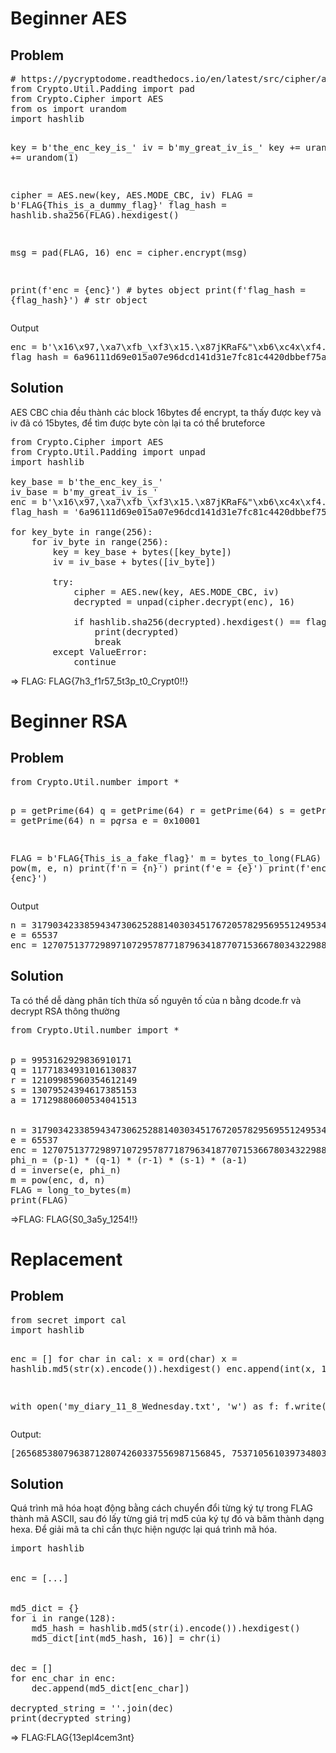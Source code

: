 <h1>
    Beginner AES
</h1>
<h2>
    Problem
</h2>
<pre>
# https://pycryptodome.readthedocs.io/en/latest/src/cipher/aes.html
from Crypto.Util.Padding import pad
from Crypto.Cipher import AES
from os import urandom
import hashlib

key = b'the_enc_key_is_'
iv = b'my_great_iv_is_'
key += urandom(1)
iv += urandom(1)

cipher = AES.new(key, AES.MODE_CBC, iv)
FLAG = b'FLAG{This_is_a_dummy_flag}'
flag_hash = hashlib.sha256(FLAG).hexdigest()

msg = pad(FLAG, 16)
enc = cipher.encrypt(msg)

print(f'enc = {enc}') # bytes object
print(f'flag_hash = {flag_hash}') # str object
</pre>
Output
<pre>
enc = b'\x16\x97,\xa7\xfb_\xf3\x15.\x87jKRaF&"\xb6\xc4x\xf4.K\xd77j\xe5MLI_y\xd96\xf1$\xc5\xa3\x03\x990Q^\xc0\x17M2\x18'
flag_hash = 6a96111d69e015a07e96dcd141d31e7fc81c4420dbbef75aef5201809093210e</pre>

<h2>
    Solution
</h2>
    
AES CBC chia đều thành các block 16bytes để encrypt, ta thấy được key và iv đã có 15bytes, để tìm được byte còn lại ta có thể bruteforce


<pre>
from Crypto.Cipher import AES
from Crypto.Util.Padding import unpad
import hashlib

key_base = b'the_enc_key_is_'
iv_base = b'my_great_iv_is_'
enc = b'\x16\x97,\xa7\xfb_\xf3\x15.\x87jKRaF&"\xb6\xc4x\xf4.K\xd77j\xe5MLI_y\xd96\xf1$\xc5\xa3\x03\x990Q^\xc0\x17M2\x18'
flag_hash = '6a96111d69e015a07e96dcd141d31e7fc81c4420dbbef75aef5201809093210e'

for key_byte in range(256):
    for iv_byte in range(256):
        key = key_base + bytes([key_byte])
        iv = iv_base + bytes([iv_byte])
        
        try:
            cipher = AES.new(key, AES.MODE_CBC, iv)
            decrypted = unpad(cipher.decrypt(enc), 16)
            
            if hashlib.sha256(decrypted).hexdigest() == flag_hash:
                print(decrypted)              
                break
        except ValueError:
            continue
</pre>

=> FLAG: FLAG{7h3_f1r57_5t3p_t0_Crypt0!!}
</Solution>

<h1>
    Beginner RSA
</h1>
<h2>
    Problem
</h2>
<pre>
from Crypto.Util.number import *

p = getPrime(64)
q = getPrime(64)
r = getPrime(64)
s = getPrime(64)
a = getPrime(64)
n = p*q*r*s*a
e = 0x10001

FLAG = b'FLAG{This_is_a_fake_flag}'
m = bytes_to_long(FLAG)
enc = pow(m, e, n)
print(f'n = {n}')
print(f'e = {e}')
print(f'enc = {enc}')</pre>
Output
<pre>
n = 317903423385943473062528814030345176720578295695512495346444822768171649361480819163749494400347
e = 65537
enc = 127075137729897107295787718796341877071536678034322988535029776806418266591167534816788125330265</pre>

<h2>
    Solution
</h2>

Ta có thể dễ dàng phân tích thừa số nguyên tố của n bằng dcode.fr và decrypt RSA thông thường

<pre>
from Crypto.Util.number import *


p = 9953162929836910171
q = 11771834931016130837
r = 12109985960354612149
s = 13079524394617385153
a = 17129880600534041513


n = 317903423385943473062528814030345176720578295695512495346444822768171649361480819163749494400347
e = 65537
enc = 127075137729897107295787718796341877071536678034322988535029776806418266591167534816788125330265
phi_n = (p-1) * (q-1) * (r-1) * (s-1) * (a-1)
d = inverse(e, phi_n)
m = pow(enc, d, n)
FLAG = long_to_bytes(m)
print(FLAG)
</pre>
=>FLAG: FLAG{S0_3a5y_1254!!}

<h1>
    Replacement
</h1>
<h2>
    Problem
</h2>
<pre>
from secret import cal
import hashlib

enc = []
for char in cal:
    x = ord(char)
    x = hashlib.md5(str(x).encode()).hexdigest()
    enc.append(int(x, 16))
        
with open('my_diary_11_8_Wednesday.txt', 'w') as f:
    f.write(str(enc))
</pre>
Output:
<pre>
[265685380796387128074260337556987156845, 75371056103973480373443517203033791314, 330443362254714811278522520670919771869, 127044987962124214100696270195559210814, 75371056103973480373443517203033791314, 57512852240092789512489991536185408584, 330443362254714811278522520670919771869, 301648155472379285594517050531127483548, 101473043316046160883738884593606957434, 328441037604453537976363247914938474182, 132117099947440863086225782187112663809, 324787361952219506718126426467652498112, 324787361952219506718126426467652498112, 137941842177346839522203666758205652951, 211852213467947252418279649849888928870, 328441037604453537976363247914938474182, 132117099947440863086225782187112663809, 229138548907862643092856609226723050075, 217694107356916866121607052237984398603, 75371056103973480373443517203033791314, 301648155472379285594517050531127483548, 127360297788558372456973998053019048669, 132117099947440863086225782187112663809, 57512852240092789512489991536185408584, 225291938577970489582719213714180290820, 135217442928347349540220511812067137647, 75371056103973480373443517203033791314, 57512852240092789512489991536185408584, 289548202804218369273708443831392368399, 132117099947440863086225782187112663809, 139335500873816609567900312949843139873, 268343242210070543641525550351035429524, 135217442928347349540220511812067137647, 57512852240092789512489991536185408584, 132117099947440863086225782187112663809, 52025852590564328496031723616521325469, 140302709094137701773086334180578563688, 127360297788558372456973998053019048669, 127044987962124214100696270195559210814, 135217442928347349540220511812067137647, 127044987962124214100696270195559210814, 140175431361313732288440547599619953992, 328441037604453537976363247914938474182, 132117099947440863086225782187112663809, 280290124780175821729678400814355564485, 132117099947440863086225782187112663809, 268343242210070543641525550351035429524, 301648155472379285594517050531127483548, 330443362254714811278522520670919771869, 132117099947440863086225782187112663809, 315344660197335367320188253944546305738, 127360297788558372456973998053019048669, 75371056103973480373443517203033791314, 301648155472379285594517050531127483548, 225291938577970489582719213714180290820, 314410903843616126162868425563187236446, 301648155472379285594517050531127483548, 57512852240092789512489991536185408584, 260950720930659604756740365450507371663, 132117099947440863086225782187112663809, 301648155472379285594517050531127483548, 260950720930659604756740365450507371663, 132117099947440863086225782187112663809, 52025852590564328496031723616521325469, 101473043316046160883738884593606957434, 132117099947440863086225782187112663809, 314410903843616126162868425563187236446, 301648155472379285594517050531127483548, 126195399674046097926516865351960453821, 140302709094137701773086334180578563688, 127360297788558372456973998053019048669, 135217442928347349540220511812067137647, 260950720930659604756740365450507371663, 75371056103973480373443517203033791314, 132117099947440863086225782187112663809, 229138548907862643092856609226723050075, 301648155472379285594517050531127483548, 314410903843616126162868425563187236446, 75371056103973480373443517203033791314, 289548202804218369273708443831392368399, 132117099947440863086225782187112663809, 217928829273870340501940171394986772443, 127360297788558372456973998053019048669, 135217442928347349540220511812067137647, 127044987962124214100696270195559210814, 225291938577970489582719213714180290820, 135217442928347349540220511812067137647, 127044987962124214100696270195559210814, 140175431361313732288440547599619953992, 132117099947440863086225782187112663809, 260950720930659604756740365450507371663, 268343242210070543641525550351035429524, 75371056103973480373443517203033791314, 132117099947440863086225782187112663809, 314410903843616126162868425563187236446, 127360297788558372456973998053019048669, 75371056103973480373443517203033791314, 57512852240092789512489991536185408584, 268343242210070543641525550351035429524, 217694107356916866121607052237984398603, 101473043316046160883738884593606957434, 132117099947440863086225782187112663809, 315344660197335367320188253944546305738, 127360297788558372456973998053019048669, 75371056103973480373443517203033791314, 10477030623836167233684437098032507967, 75371056103973480373443517203033791314, 330443362254714811278522520670919771869, 132117099947440863086225782187112663809, 229138548907862643092856609226723050075, 140302709094137701773086334180578563688, 314410903843616126162868425563187236446, 314410903843616126162868425563187236446, 75371056103973480373443517203033791314, 75371056103973480373443517203033791314, 132117099947440863086225782187112663809, 301648155472379285594517050531127483548, 127044987962124214100696270195559210814, 330443362254714811278522520670919771869, 132117099947440863086225782187112663809, 57512852240092789512489991536185408584, 301648155472379285594517050531127483548, 126195399674046097926516865351960453821, 140302709094137701773086334180578563688, 127360297788558372456973998053019048669, 135217442928347349540220511812067137647, 127044987962124214100696270195559210814, 140175431361313732288440547599619953992, 132117099947440863086225782187112663809, 260950720930659604756740365450507371663, 268343242210070543641525550351035429524, 75371056103973480373443517203033791314, 132117099947440863086225782187112663809, 10477030623836167233684437098032507967, 301648155472379285594517050531127483548, 127360297788558372456973998053019048669, 52025852590564328496031723616521325469, 132117099947440863086225782187112663809, 315344660197335367320188253944546305738, 312483091106876729395161500591121481064, 260950720930659604756740365450507371663, 260950720930659604756740365450507371663, 75371056103973480373443517203033791314, 127360297788558372456973998053019048669, 101473043316046160883738884593606957434, 132117099947440863086225782187112663809, 260950720930659604756740365450507371663, 140302709094137701773086334180578563688, 301648155472379285594517050531127483548, 57512852240092789512489991536185408584, 260950720930659604756740365450507371663, 132117099947440863086225782187112663809, 135217442928347349540220511812067137647, 57512852240092789512489991536185408584, 132117099947440863086225782187112663809, 260950720930659604756740365450507371663, 268343242210070543641525550351035429524, 75371056103973480373443517203033791314, 132117099947440863086225782187112663809, 315344660197335367320188253944546305738, 75371056103973480373443517203033791314, 57512852240092789512489991536185408584, 260950720930659604756740365450507371663, 289548202804218369273708443831392368399, 132117099947440863086225782187112663809, 153336653484216014488860143974073426008, 268343242210070543641525550351035429524, 301648155472379285594517050531127483548, 127044987962124214100696270195559210814, 140175431361313732288440547599619953992, 135217442928347349540220511812067137647, 127044987962124214100696270195559210814, 140175431361313732288440547599619953992, 132117099947440863086225782187112663809, 260950720930659604756740365450507371663, 268343242210070543641525550351035429524, 75371056103973480373443517203033791314, 132117099947440863086225782187112663809, 57512852240092789512489991536185408584, 312483091106876729395161500591121481064, 315344660197335367320188253944546305738, 319779899260524384061247969332041066255, 75371056103973480373443517203033791314, 229138548907862643092856609226723050075, 260950720930659604756740365450507371663, 328441037604453537976363247914938474182, 132117099947440863086225782187112663809, 280290124780175821729678400814355564485, 132117099947440863086225782187112663809, 127360297788558372456973998053019048669, 75371056103973480373443517203033791314, 229138548907862643092856609226723050075, 75371056103973480373443517203033791314, 135217442928347349540220511812067137647, 126195399674046097926516865351960453821, 75371056103973480373443517203033791314, 330443362254714811278522520670919771869, 132117099947440863086225782187112663809, 301648155472379285594517050531127483548, 127044987962124214100696270195559210814, 132117099947440863086225782187112663809, 75371056103973480373443517203033791314, 52025852590564328496031723616521325469, 301648155472379285594517050531127483548, 135217442928347349540220511812067137647, 217694107356916866121607052237984398603, 132117099947440863086225782187112663809, 260950720930659604756740365450507371663, 140302709094137701773086334180578563688, 330443362254714811278522520670919771869, 301648155472379285594517050531127483548, 101473043316046160883738884593606957434, 132117099947440863086225782187112663809, 10477030623836167233684437098032507967, 135217442928347349540220511812067137647, 260950720930659604756740365450507371663, 268343242210070543641525550351035429524, 132117099947440863086225782187112663809, 57512852240092789512489991536185408584, 140302709094137701773086334180578563688, 52025852590564328496031723616521325469, 75371056103973480373443517203033791314, 260950720930659604756740365450507371663, 268343242210070543641525550351035429524, 135217442928347349540220511812067137647, 127044987962124214100696270195559210814, 140175431361313732288440547599619953992, 132117099947440863086225782187112663809, 127360297788558372456973998053019048669, 301648155472379285594517050531127483548, 260950720930659604756740365450507371663, 268343242210070543641525550351035429524, 75371056103973480373443517203033791314, 127360297788558372456973998053019048669, 132117099947440863086225782187112663809, 169393384228144871625990433807197966773, 75371056103973480373443517203033791314, 229138548907862643092856609226723050075, 312483091106876729395161500591121481064, 217694107356916866121607052237984398603, 135217442928347349540220511812067137647, 301648155472379285594517050531127483548, 127360297788558372456973998053019048669, 132117099947440863086225782187112663809, 135217442928347349540220511812067137647, 127044987962124214100696270195559210814, 132117099947440863086225782187112663809, 135217442928347349540220511812067137647, 260950720930659604756740365450507371663, 289548202804218369273708443831392368399, 132117099947440863086225782187112663809, 280290124780175821729678400814355564485, 260950720930659604756740365450507371663, 132117099947440863086225782187112663809, 229138548907862643092856609226723050075, 140302709094137701773086334180578563688, 127044987962124214100696270195559210814, 260950720930659604756740365450507371663, 301648155472379285594517050531127483548, 135217442928347349540220511812067137647, 127044987962124214100696270195559210814, 75371056103973480373443517203033791314, 330443362254714811278522520670919771869, 132117099947440863086225782187112663809, 301648155472379285594517050531127483548, 132117099947440863086225782187112663809, 52025852590564328496031723616521325469, 101473043316046160883738884593606957434, 57512852240092789512489991536185408584, 260950720930659604756740365450507371663, 75371056103973480373443517203033791314, 127360297788558372456973998053019048669, 135217442928347349540220511812067137647, 140302709094137701773086334180578563688, 312483091106876729395161500591121481064, 57512852240092789512489991536185408584, 132117099947440863086225782187112663809, 52025852590564328496031723616521325469, 75371056103973480373443517203033791314, 57512852240092789512489991536185408584, 57512852240092789512489991536185408584, 301648155472379285594517050531127483548, 140175431361313732288440547599619953992, 75371056103973480373443517203033791314, 132117099947440863086225782187112663809, 260950720930659604756740365450507371663, 268343242210070543641525550351035429524, 301648155472379285594517050531127483548, 260950720930659604756740365450507371663, 132117099947440863086225782187112663809, 57512852240092789512489991536185408584, 301648155472379285594517050531127483548, 135217442928347349540220511812067137647, 330443362254714811278522520670919771869, 132117099947440863086225782187112663809, 302282648683284548814202807340787655613, 139335500873816609567900312949843139873, 268343242210070543641525550351035429524, 135217442928347349540220511812067137647, 57512852240092789512489991536185408584, 132117099947440863086225782187112663809, 135217442928347349540220511812067137647, 57512852240092789512489991536185408584, 132117099947440863086225782187112663809, 301648155472379285594517050531127483548, 132117099947440863086225782187112663809, 57512852240092789512489991536185408584, 75371056103973480373443517203033791314, 229138548907862643092856609226723050075, 127360297788558372456973998053019048669, 75371056103973480373443517203033791314, 260950720930659604756740365450507371663, 132117099947440863086225782187112663809, 229138548907862643092856609226723050075, 140302709094137701773086334180578563688, 330443362254714811278522520670919771869, 75371056103973480373443517203033791314, 328441037604453537976363247914938474182, 132117099947440863086225782187112663809, 57512852240092789512489991536185408584, 140302709094137701773086334180578563688, 132117099947440863086225782187112663809, 169393384228144871625990433807197966773, 217694107356916866121607052237984398603, 75371056103973480373443517203033791314, 301648155472379285594517050531127483548, 57512852240092789512489991536185408584, 75371056103973480373443517203033791314, 132117099947440863086225782187112663809, 330443362254714811278522520670919771869, 140302709094137701773086334180578563688, 127044987962124214100696270195559210814, 285106641514631128245889883706054218556, 260950720930659604756740365450507371663, 132117099947440863086225782187112663809, 260950720930659604756740365450507371663, 75371056103973480373443517203033791314, 217694107356916866121607052237984398603, 217694107356916866121607052237984398603, 132117099947440863086225782187112663809, 301648155472379285594517050531127483548, 127044987962124214100696270195559210814, 101473043316046160883738884593606957434, 140302709094137701773086334180578563688, 127044987962124214100696270195559210814, 75371056103973480373443517203033791314, 289548202804218369273708443831392368399, 132117099947440863086225782187112663809, 165799207128434858641672726827070059029, 334755564751598048042394781213255939012, 335344749019279195985775024993445213947, 301423883473918993177634428163190101268, 42767516990368493138776584305024125808, 324787361952219506718126426467652498112, 53459933652527578064242465506376923016, 75371056103973480373443517203033791314, 169393384228144871625990433807197966773, 217694107356916866121607052237984398603, 204791166937441563272975036703176244680, 229138548907862643092856609226723050075, 75371056103973480373443517203033791314, 52025852590564328496031723616521325469, 53459933652527578064242465506376923016, 127044987962124214100696270195559210814, 260950720930659604756740365450507371663, 82324359399928500054185503234815398877, 302282648683284548814202807340787655613, 289548202804218369273708443831392368399, 132117099947440863086225782187112663809, 67435298396569627229809714987765527069, 140302709094137701773086334180578563688, 10477030623836167233684437098032507967, 132117099947440863086225782187112663809, 57512852240092789512489991536185408584, 260950720930659604756740365450507371663, 127360297788558372456973998053019048669, 301648155472379285594517050531127483548, 127044987962124214100696270195559210814, 140175431361313732288440547599619953992, 75371056103973480373443517203033791314, 32129299595146848534093479265394572654, 281595222973318803755638905082365601824, 281595222973318803755638905082365601824, 301423883473918993177634428163190101268, 312483091106876729395161500591121481064, 127360297788558372456973998053019048669, 75371056103973480373443517203033791314, 135217442928347349540220511812067137647, 57512852240092789512489991536185408584, 101473043316046160883738884593606957434, 301648155472379285594517050531127483548]
</pre>
<h2>
    Solution
</h2>

Quá trình mã hóa hoạt động bằng cách chuyển đổi từng ký tự trong FLAG thành mã ASCII, sau đó lấy từng giá trị md5 của ký tự đó và băm thành dạng hexa. Để giải mã ta chỉ cần thực hiện ngược lại quá trình mã hóa.

<pre>
import hashlib


enc = [...]


md5_dict = {}
for i in range(128):  
    md5_hash = hashlib.md5(str(i).encode()).hexdigest()
    md5_dict[int(md5_hash, 16)] = chr(i)


dec = []
for enc_char in enc:
    dec.append(md5_dict[enc_char])

decrypted_string = ''.join(dec)
print(decrypted_string)
</pre>
=> FLAG:FLAG{13epl4cem3nt}
